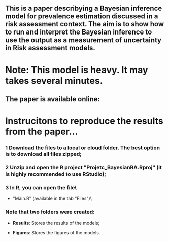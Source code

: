 

## This is a paper describying a Bayesian inference model for prevalence estimation discussed in a risk assessment context. The aim is to show how to run and interpret the Bayesian inference to use the output as a measurement of uncertainty in Risk assessment models.
# Note: This model is heavy. It may takes several minutes.

## The paper is available online:






# Instrucitons to reproduce the results from the paper...




### 1 Download the files to a local or cloud folder. The best option is to download all files zipped;

### 2 Unzip and open the R project "Projetc_BayesianRA.Rproj" (it is highly recommended to use RStudio);

### 3 In R, you can open the file\ 

  + "Main.R" (available in the tab "Files")\ 
  
  
### Note that two folders were created:
  - **Results**: Stores the results of the models;
  
  - **Figures**: Stores the figures of the models.
  
